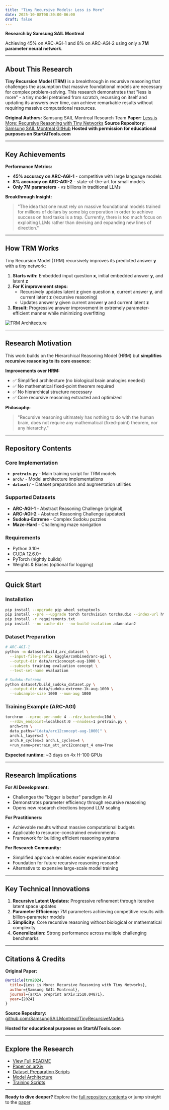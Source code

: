 ```yaml
---
title: "Tiny Recursive Models: Less is More"
date: 2025-10-08T08:30:00-06:00
draft: false
---
```


**Research by Samsung SAIL Montreal**

Achieving 45% on ARC-AGI-1 and 8% on ARC-AGI-2 using only a **7M parameter neural network**.

---

## About This Research

**Tiny Recursion Model (TRM)** is a breakthrough in recursive reasoning that challenges the assumption that massive foundational models are necessary for complex problem-solving. This research demonstrates that "less is more" - a tiny model pretrained from scratch, recursing on itself and updating its answers over time, can achieve remarkable results without requiring massive computational resources.

**Original Authors:** Samsung SAIL Montreal Research Team
**Paper:** [Less is More: Recursive Reasoning with Tiny Networks](https://arxiv.org/abs/2510.04871)
**Source Repository:** [Samsung SAIL Montreal GitHub](https://github.com/SamsungSAILMontreal/TinyRecursiveModels)
**Hosted with permission for educational purposes on StartAITools.com**

---

## Key Achievements

**Performance Metrics:**
- **45% accuracy on ARC-AGI-1** - competitive with large language models
- **8% accuracy on ARC-AGI-2** - state-of-the-art for small models
- **Only 7M parameters** - vs billions in traditional LLMs

**Breakthrough Insight:**
> "The idea that one must rely on massive foundational models trained for millions of dollars by some big corporation in order to achieve success on hard tasks is a trap. Currently, there is too much focus on exploiting LLMs rather than devising and expanding new lines of direction."

---

## How TRM Works

Tiny Recursion Model (TRM) recursively improves its predicted answer **y** with a tiny network:

1. **Starts with:** Embedded input question **x**, initial embedded answer **y**, and latent **z**
2. **For K improvement steps:**
   - Recursively updates latent **z** given question **x**, current answer **y**, and current latent **z** (recursive reasoning)
   - Updates answer **y** given current answer **y** and current latent **z**
3. **Result:** Progressive answer improvement in extremely parameter-efficient manner while minimizing overfitting

![TRM Architecture](https://AlexiaJM.github.io/assets/images/TRM_fig.png)

---

## Research Motivation

This work builds on the Hierarchical Reasoning Model (HRM) but **simplifies recursive reasoning to its core essence**:

**Improvements over HRM:**
- ✅ Simplified architecture (no biological brain analogies needed)
- ✅ No mathematical fixed-point theorem required
- ✅ No hierarchical structure necessary
- ✅ Core recursive reasoning extracted and optimized

**Philosophy:**
> "Recursive reasoning ultimately has nothing to do with the human brain, does not require any mathematical (fixed-point) theorem, nor any hierarchy."

---

## Repository Contents

### Core Implementation
- **`pretrain.py`** - Main training script for TRM models
- **`arch/`** - Model architecture implementations
- **`dataset/`** - Dataset preparation and augmentation utilities

### Supported Datasets
- **ARC-AGI-1** - Abstract Reasoning Challenge (original)
- **ARC-AGI-2** - Abstract Reasoning Challenge (updated)
- **Sudoku-Extreme** - Complex Sudoku puzzles
- **Maze-Hard** - Challenging maze navigation

### Requirements
- Python 3.10+
- CUDA 12.6.0+
- PyTorch (nightly builds)
- Weights & Biases (optional for logging)

---

## Quick Start

### Installation

```bash
pip install --upgrade pip wheel setuptools
pip install --pre --upgrade torch torchvision torchaudio --index-url https://download.pytorch.org/whl/nightly/cu126
pip install -r requirements.txt
pip install --no-cache-dir --no-build-isolation adam-atan2
```

### Dataset Preparation

```bash
# ARC-AGI-1
python -m dataset.build_arc_dataset \
  --input-file-prefix kaggle/combined/arc-agi \
  --output-dir data/arc1concept-aug-1000 \
  --subsets training evaluation concept \
  --test-set-name evaluation

# Sudoku-Extreme
python dataset/build_sudoku_dataset.py \
  --output-dir data/sudoku-extreme-1k-aug-1000 \
  --subsample-size 1000 --num-aug 1000
```

### Training Example (ARC-AGI)

```bash
torchrun --nproc-per-node 4 --rdzv_backend=c10d \
  --rdzv_endpoint=localhost:0 --nnodes=1 pretrain.py \
  arch=trm \
  data_paths="[data/arc12concept-aug-1000]" \
  arch.L_layers=2 \
  arch.H_cycles=3 arch.L_cycles=4 \
  +run_name=pretrain_att_arc12concept_4 ema=True
```

**Expected runtime:** ~3 days on 4x H-100 GPUs

---

## Research Implications

**For AI Development:**
- Challenges the "bigger is better" paradigm in AI
- Demonstrates parameter efficiency through recursive reasoning
- Opens new research directions beyond LLM scaling

**For Practitioners:**
- Achievable results without massive computational budgets
- Applicable to resource-constrained environments
- Framework for building efficient reasoning systems

**For Research Community:**
- Simplified approach enables easier experimentation
- Foundation for future recursive reasoning research
- Alternative to expensive large-scale model training

---

## Key Technical Innovations

1. **Recursive Latent Updates:** Progressive refinement through iterative latent space updates
2. **Parameter Efficiency:** 7M parameters achieving competitive results with billion-parameter models
3. **Simplicity:** Core recursive reasoning without biological or mathematical complexity
4. **Generalization:** Strong performance across multiple challenging benchmarks

---

## Citations & Credits

**Original Paper:**
```bibtex
@article{trm2024,
  title={Less is More: Recursive Reasoning with Tiny Networks},
  author={Samsung SAIL Montreal},
  journal={arXiv preprint arXiv:2510.04871},
  year={2024}
}
```

**Source Repository:** [github.com/SamsungSAILMontreal/TinyRecursiveModels](https://github.com/SamsungSAILMontreal/TinyRecursiveModels)

**Hosted for educational purposes on StartAITools.com**

---

## Explore the Research

- [View Full README](README/)
- [Paper on arXiv](https://arxiv.org/abs/2510.04871)
- [Dataset Preparation Scripts](dataset/)
- [Model Architecture](arch/)
- [Training Scripts](pretrain.py)

---

**Ready to dive deeper?** Explore the [full repository contents](README/) or jump straight to the [paper](https://arxiv.org/abs/2510.04871).
